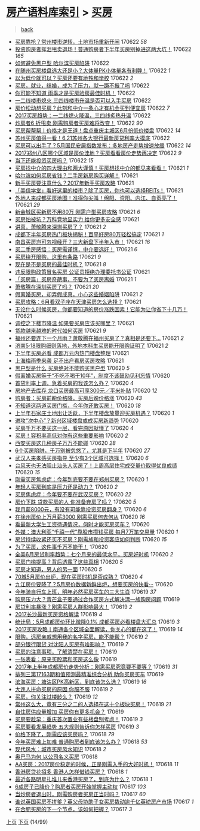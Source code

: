 [房产语料库索引](../../README.md)  > [买房](买房.md)
====
> [back](../README.md)

- [买房靠抢？常州楼市逆转，土地市场重新开闸](http://jkwz.applinzi.com/ittc/6981967739663942661.html#%E4%B9%B0%E6%88%BF%E9%9D%A0%E6%8A%A2%EF%BC%9F%E5%B8%B8%E5%B7%9E%E6%A5%BC%E5%B8%82%E9%80%86%E8%BD%AC%EF%BC%8C%E5%9C%9F%E5%9C%B0%E5%B8%82%E5%9C%BA%E9%87%8D%E6%96%B0%E5%BC%80%E9%97%B8) 170622 *58* 
- [投资购房者挥泪甩卖退场！普通购房者下半年买房别掉进这两大坑！](http://jkwz.applinzi.com/ittc/6981961933421806596.html#%E6%8A%95%E8%B5%84%E8%B4%AD%E6%88%BF%E8%80%85%E6%8C%A5%E6%B3%AA%E7%94%A9%E5%8D%96%E9%80%80%E5%9C%BA%EF%BC%81%E6%99%AE%E9%80%9A%E8%B4%AD%E6%88%BF%E8%80%85%E4%B8%8B%E5%8D%8A%E5%B9%B4%E4%B9%B0%E6%88%BF%E5%88%AB%E6%8E%89%E8%BF%9B%E8%BF%99%E4%B8%A4%E5%A4%A7%E5%9D%91%EF%BC%81) 170622 *165* 
- [如何避免黑户型 哈尔滨买房陷阱](http://jkwz.applinzi.com/ittc/6981961579028284421.html#%E5%A6%82%E4%BD%95%E9%81%BF%E5%85%8D%E9%BB%91%E6%88%B7%E5%9E%8B+%E5%93%88%E5%B0%94%E6%BB%A8%E4%B9%B0%E6%88%BF%E9%99%B7%E9%98%B1) 170622  
- [在随州买房楼盘选大还是小？大体量PK小体量各有利弊！](http://jkwz.applinzi.com/ittc/6981958056597259269.html#%E5%9C%A8%E9%9A%8F%E5%B7%9E%E4%B9%B0%E6%88%BF%E6%A5%BC%E7%9B%98%E9%80%89%E5%A4%A7%E8%BF%98%E6%98%AF%E5%B0%8F%EF%BC%9F%E5%A4%A7%E4%BD%93%E9%87%8FPK%E5%B0%8F%E4%BD%93%E9%87%8F%E5%90%84%E6%9C%89%E5%88%A9%E5%BC%8A%EF%BC%81) 170622 *1* 
- [以为低价就可以？买房还要有地铁和学校](http://jkwz.applinzi.com/ittc/6981954810289849348.html#%E4%BB%A5%E4%B8%BA%E4%BD%8E%E4%BB%B7%E5%B0%B1%E5%8F%AF%E4%BB%A5%EF%BC%9F%E4%B9%B0%E6%88%BF%E8%BF%98%E8%A6%81%E6%9C%89%E5%9C%B0%E9%93%81%E5%92%8C%E5%AD%A6%E6%A0%A1) 170622 *2* 
- [买房，就业，结婚，成为了压力，就一蹶不振了吗](http://jkwz.applinzi.com/ittc/6981954362975716357.html#%E4%B9%B0%E6%88%BF%EF%BC%8C%E5%B0%B1%E4%B8%9A%EF%BC%8C%E7%BB%93%E5%A9%9A%EF%BC%8C%E6%88%90%E4%B8%BA%E4%BA%86%E5%8E%8B%E5%8A%9B%EF%BC%8C%E5%B0%B1%E4%B8%80%E8%B9%B6%E4%B8%8D%E6%8C%AF%E4%BA%86%E5%90%97) 170622  
- [你可能不知道 雨季才是买房验房最佳时机！](http://jkwz.applinzi.com/ittc/6981954354419336196.html#%E4%BD%A0%E5%8F%AF%E8%83%BD%E4%B8%8D%E7%9F%A5%E9%81%93+%E9%9B%A8%E5%AD%A3%E6%89%8D%E6%98%AF%E4%B9%B0%E6%88%BF%E9%AA%8C%E6%88%BF%E6%9C%80%E4%BD%B3%E6%97%B6%E6%9C%BA%EF%BC%81) 170622  
- [一二线楼市熄火 三四线楼市升温是否可以入手买房](http://jkwz.applinzi.com/ittc/6981953324554126341.html#%E4%B8%80%E4%BA%8C%E7%BA%BF%E6%A5%BC%E5%B8%82%E7%86%84%E7%81%AB+%E4%B8%89%E5%9B%9B%E7%BA%BF%E6%A5%BC%E5%B8%82%E5%8D%87%E6%B8%A9%E6%98%AF%E5%90%A6%E5%8F%AF%E4%BB%A5%E5%85%A5%E6%89%8B%E4%B9%B0%E6%88%BF) 170622  
- [房价松动想买房？此刻和中介一条心才有机会买到便宜房](http://jkwz.applinzi.com/ittc/6981953667765634053.html#%E6%88%BF%E4%BB%B7%E6%9D%BE%E5%8A%A8%E6%83%B3%E4%B9%B0%E6%88%BF%EF%BC%9F%E6%AD%A4%E5%88%BB%E5%92%8C%E4%B8%AD%E4%BB%8B%E4%B8%80%E6%9D%A1%E5%BF%83%E6%89%8D%E6%9C%89%E6%9C%BA%E4%BC%9A%E4%B9%B0%E5%88%B0%E4%BE%BF%E5%AE%9C%E6%88%BF) 170622 *7* 
- [2017买房趋势：一二线熄火降温，三四线炙热升温](http://jkwz.applinzi.com/ittc/6981947801742083076.html#2017%E4%B9%B0%E6%88%BF%E8%B6%8B%E5%8A%BF%EF%BC%9A%E4%B8%80%E4%BA%8C%E7%BA%BF%E7%86%84%E7%81%AB%E9%99%8D%E6%B8%A9%EF%BC%8C%E4%B8%89%E5%9B%9B%E7%BA%BF%E7%82%99%E7%83%AD%E5%8D%87%E6%B8%A9) 170622  
- [炒房者6 折甩卖 刚需购房者买房难将改变！](http://jkwz.applinzi.com/ittc/6981951035252671493.html#%E7%82%92%E6%88%BF%E8%80%856+%E6%8A%98%E7%94%A9%E5%8D%96+%E5%88%9A%E9%9C%80%E8%B4%AD%E6%88%BF%E8%80%85%E4%B9%B0%E6%88%BF%E9%9A%BE%E5%B0%86%E6%94%B9%E5%8F%98%EF%BC%81) 170622 *90* 
- [买房帮帮帮丨价格才是王道！盘点重庆主城区6月份低价楼盘](http://jkwz.applinzi.com/ittc/6981938255632008196.html#%E4%B9%B0%E6%88%BF%E5%B8%AE%E5%B8%AE%E5%B8%AE%E4%B8%A8%E4%BB%B7%E6%A0%BC%E6%89%8D%E6%98%AF%E7%8E%8B%E9%81%93%EF%BC%81%E7%9B%98%E7%82%B9%E9%87%8D%E5%BA%86%E4%B8%BB%E5%9F%8E%E5%8C%BA6%E6%9C%88%E4%BB%BD%E4%BD%8E%E4%BB%B7%E6%A5%BC%E7%9B%98) 170622 *14* 
- [苏州买房值得一看！6.21苏州各大银行最新房贷利率大摸底](http://jkwz.applinzi.com/ittc/6981933629427958789.html#%E8%8B%8F%E5%B7%9E%E4%B9%B0%E6%88%BF%E5%80%BC%E5%BE%97%E4%B8%80%E7%9C%8B%EF%BC%816.21%E8%8B%8F%E5%B7%9E%E5%90%84%E5%A4%A7%E9%93%B6%E8%A1%8C%E6%9C%80%E6%96%B0%E6%88%BF%E8%B4%B7%E5%88%A9%E7%8E%87%E5%A4%A7%E6%91%B8%E5%BA%95) 170622  
- [买房可以出手了？5月国民安居指数发布：多地房产走势增速放缓](http://jkwz.applinzi.com/ittc/6981928844444304388.html#%E4%B9%B0%E6%88%BF%E5%8F%AF%E4%BB%A5%E5%87%BA%E6%89%8B%E4%BA%86%EF%BC%9F5%E6%9C%88%E5%9B%BD%E6%B0%91%E5%AE%89%E5%B1%85%E6%8C%87%E6%95%B0%E5%8F%91%E5%B8%83%EF%BC%9A%E5%A4%9A%E5%9C%B0%E6%88%BF%E4%BA%A7%E8%B5%B0%E5%8A%BF%E5%A2%9E%E9%80%9F%E6%94%BE%E7%BC%93) 170622 *14* 
- [2017郑州八区哪个区域是房价洼地？买房看看房价走势再决定](http://jkwz.applinzi.com/ittc/6981920665744458756.html#2017%E9%83%91%E5%B7%9E%E5%85%AB%E5%8C%BA%E5%93%AA%E4%B8%AA%E5%8C%BA%E5%9F%9F%E6%98%AF%E6%88%BF%E4%BB%B7%E6%B4%BC%E5%9C%B0%EF%BC%9F%E4%B9%B0%E6%88%BF%E7%9C%8B%E7%9C%8B%E6%88%BF%E4%BB%B7%E8%B5%B0%E5%8A%BF%E5%86%8D%E5%86%B3%E5%AE%9A) 170622 *9* 
- [当下还能投资买房吗？](http://jkwz.applinzi.com/ittc/6981587417638110212.html#%E5%BD%93%E4%B8%8B%E8%BF%98%E8%83%BD%E6%8A%95%E8%B5%84%E4%B9%B0%E6%88%BF%E5%90%97%EF%BC%9F) 170622 *15* 
- [买房找中介的四大理由和两大谨慎！买房想找中介的都见来看看！](http://jkwz.applinzi.com/ittc/6981755859607487493.html#%E4%B9%B0%E6%88%BF%E6%89%BE%E4%B8%AD%E4%BB%8B%E7%9A%84%E5%9B%9B%E5%A4%A7%E7%90%86%E7%94%B1%E5%92%8C%E4%B8%A4%E5%A4%A7%E8%B0%A8%E6%85%8E%EF%BC%81%E4%B9%B0%E6%88%BF%E6%83%B3%E6%89%BE%E4%B8%AD%E4%BB%8B%E7%9A%84%E9%83%BD%E8%A7%81%E6%9D%A5%E7%9C%8B%E7%9C%8B%EF%BC%81) 170621 *1* 
- [哈尔滨如何买房省钱？二手房新房购买详解！](http://jkwz.applinzi.com/ittc/6981689291364107269.html#%E5%93%88%E5%B0%94%E6%BB%A8%E5%A6%82%E4%BD%95%E4%B9%B0%E6%88%BF%E7%9C%81%E9%92%B1%EF%BC%9F%E4%BA%8C%E6%89%8B%E6%88%BF%E6%96%B0%E6%88%BF%E8%B4%AD%E4%B9%B0%E8%AF%A6%E8%A7%A3%EF%BC%81) 170621  
- [新手买房要注意什么？2017年新手买房攻略](http://jkwz.applinzi.com/ittc/6981674640228221957.html#%E6%96%B0%E6%89%8B%E4%B9%B0%E6%88%BF%E8%A6%81%E6%B3%A8%E6%84%8F%E4%BB%80%E4%B9%88%EF%BC%9F2017%E5%B9%B4%E6%96%B0%E6%89%8B%E4%B9%B0%E6%88%BF%E6%94%BB%E7%95%A5) 170621  
- [「美信学堂」看好这里的楼市？除了买房，你也可以选择REITs！](http://jkwz.applinzi.com/ittc/6981671745197966340.html#%E3%80%8C%E7%BE%8E%E4%BF%A1%E5%AD%A6%E5%A0%82%E3%80%8D%E7%9C%8B%E5%A5%BD%E8%BF%99%E9%87%8C%E7%9A%84%E6%A5%BC%E5%B8%82%EF%BC%9F%E9%99%A4%E4%BA%86%E4%B9%B0%E6%88%BF%EF%BC%8C%E4%BD%A0%E4%B9%9F%E5%8F%AF%E4%BB%A5%E9%80%89%E6%8B%A9REITs%EF%BC%81) 170621  
- [外地人来成都买房地图！准得你尖叫！绵阳、资阳、内江、自贡亮了！](http://jkwz.applinzi.com/ittc/6981666101468333061.html#%E5%A4%96%E5%9C%B0%E4%BA%BA%E6%9D%A5%E6%88%90%E9%83%BD%E4%B9%B0%E6%88%BF%E5%9C%B0%E5%9B%BE%EF%BC%81%E5%87%86%E5%BE%97%E4%BD%A0%E5%B0%96%E5%8F%AB%EF%BC%81%E7%BB%B5%E9%98%B3%E3%80%81%E8%B5%84%E9%98%B3%E3%80%81%E5%86%85%E6%B1%9F%E3%80%81%E8%87%AA%E8%B4%A1%E4%BA%AE%E4%BA%86%EF%BC%81) 170621 *29* 
- [新会城区买新房不用80万 刚需户型买房攻略](http://jkwz.applinzi.com/ittc/6981663940017652740.html#%E6%96%B0%E4%BC%9A%E5%9F%8E%E5%8C%BA%E4%B9%B0%E6%96%B0%E6%88%BF%E4%B8%8D%E7%94%A880%E4%B8%87+%E5%88%9A%E9%9C%80%E6%88%B7%E5%9E%8B%E4%B9%B0%E6%88%BF%E6%94%BB%E7%95%A5) 170621 *6* 
- [买房怕被坑？万科竞地显实力 给你更多安全感](http://jkwz.applinzi.com/ittc/6981659839166940164.html#%E4%B9%B0%E6%88%BF%E6%80%95%E8%A2%AB%E5%9D%91%EF%BC%9F%E4%B8%87%E7%A7%91%E7%AB%9E%E5%9C%B0%E6%98%BE%E5%AE%9E%E5%8A%9B+%E7%BB%99%E4%BD%A0%E6%9B%B4%E5%A4%9A%E5%AE%89%E5%85%A8%E6%84%9F) 170621  
- [讲真，萧敬腾来深圳买房了？](http://jkwz.applinzi.com/ittc/6981642868425753604.html#%E8%AE%B2%E7%9C%9F%EF%BC%8C%E8%90%A7%E6%95%AC%E8%85%BE%E6%9D%A5%E6%B7%B1%E5%9C%B3%E4%B9%B0%E6%88%BF%E4%BA%86%EF%BC%9F) 170621 *2* 
- [成都下半年买房热门板块揭秘！百平好房80万轻松搞定](http://jkwz.applinzi.com/ittc/6981641630334321669.html#%E6%88%90%E9%83%BD%E4%B8%8B%E5%8D%8A%E5%B9%B4%E4%B9%B0%E6%88%BF%E7%83%AD%E9%97%A8%E6%9D%BF%E5%9D%97%E6%8F%AD%E7%A7%98%EF%BC%81%E7%99%BE%E5%B9%B3%E5%A5%BD%E6%88%BF80%E4%B8%87%E8%BD%BB%E6%9D%BE%E6%90%9E%E5%AE%9A) 170621 *1* 
- [南昌买房岂可忽视经开？三大新盘下半年入市！](http://jkwz.applinzi.com/ittc/6981636584104264708.html#%E5%8D%97%E6%98%8C%E4%B9%B0%E6%88%BF%E5%B2%82%E5%8F%AF%E5%BF%BD%E8%A7%86%E7%BB%8F%E5%BC%80%EF%BC%9F%E4%B8%89%E5%A4%A7%E6%96%B0%E7%9B%98%E4%B8%8B%E5%8D%8A%E5%B9%B4%E5%85%A5%E5%B8%82%EF%BC%81) 170621 *16* 
- [买二手房感悟：买房需谨慎，中介要选好！](http://jkwz.applinzi.com/ittc/6981632419491742725.html#%E4%B9%B0%E4%BA%8C%E6%89%8B%E6%88%BF%E6%84%9F%E6%82%9F%EF%BC%9A%E4%B9%B0%E6%88%BF%E9%9C%80%E8%B0%A8%E6%85%8E%EF%BC%8C%E4%B8%AD%E4%BB%8B%E8%A6%81%E9%80%89%E5%A5%BD%EF%BC%81) 170621 *6* 
- [买房绕开限购，这里有条路](http://jkwz.applinzi.com/ittc/6981627915908154372.html#%E4%B9%B0%E6%88%BF%E7%BB%95%E5%BC%80%E9%99%90%E8%B4%AD%EF%BC%8C%E8%BF%99%E9%87%8C%E6%9C%89%E6%9D%A1%E8%B7%AF) 170621 *9* 
- [现在是不是买房的最佳时机？](http://jkwz.applinzi.com/ittc/6981626165989999621.html#%E7%8E%B0%E5%9C%A8%E6%98%AF%E4%B8%8D%E6%98%AF%E4%B9%B0%E6%88%BF%E7%9A%84%E6%9C%80%E4%BD%B3%E6%97%B6%E6%9C%BA%EF%BC%9F) 170621 *8* 
- [违反限购政策冒名买房 公证员拒绝办理委托书公证](http://jkwz.applinzi.com/ittc/6981616606382654468.html#%E8%BF%9D%E5%8F%8D%E9%99%90%E8%B4%AD%E6%94%BF%E7%AD%96%E5%86%92%E5%90%8D%E4%B9%B0%E6%88%BF+%E5%85%AC%E8%AF%81%E5%91%98%E6%8B%92%E7%BB%9D%E5%8A%9E%E7%90%86%E5%A7%94%E6%89%98%E4%B9%A6%E5%85%AC%E8%AF%81) 170621  
- [「买房篇」买房奇葩事，不要为了买房离婚](http://jkwz.applinzi.com/ittc/6981596632071013380.html#%E3%80%8C%E4%B9%B0%E6%88%BF%E7%AF%87%E3%80%8D%E4%B9%B0%E6%88%BF%E5%A5%87%E8%91%A9%E4%BA%8B%EF%BC%8C%E4%B8%8D%E8%A6%81%E4%B8%BA%E4%BA%86%E4%B9%B0%E6%88%BF%E7%A6%BB%E5%A9%9A) 170621 *1* 
- [萧敬腾在深圳买房了吗？](http://jkwz.applinzi.com/ittc/6981592649239626756.html#%E8%90%A7%E6%95%AC%E8%85%BE%E5%9C%A8%E6%B7%B1%E5%9C%B3%E4%B9%B0%E6%88%BF%E4%BA%86%E5%90%97%EF%BC%9F) 170621 *20* 
- [假离婚买房，却弄假成真，小心这些婚姻陷阱](http://jkwz.applinzi.com/ittc/6981576708992795652.html#%E5%81%87%E7%A6%BB%E5%A9%9A%E4%B9%B0%E6%88%BF%EF%BC%8C%E5%8D%B4%E5%BC%84%E5%81%87%E6%88%90%E7%9C%9F%EF%BC%8C%E5%B0%8F%E5%BF%83%E8%BF%99%E4%BA%9B%E5%A9%9A%E5%A7%BB%E9%99%B7%E9%98%B1) 170621 *2* 
- [买房攻略：6月看双子座在天津买房怎么选择？](http://jkwz.applinzi.com/ittc/6981574801490445317.html#%E4%B9%B0%E6%88%BF%E6%94%BB%E7%95%A5%EF%BC%9A6%E6%9C%88%E7%9C%8B%E5%8F%8C%E5%AD%90%E5%BA%A7%E5%9C%A8%E5%A4%A9%E6%B4%A5%E4%B9%B0%E6%88%BF%E6%80%8E%E4%B9%88%E9%80%89%E6%8B%A9%EF%BC%9F) 170621  
- [无论什么时候买房，你都要知道的房价涨跌因素！它能为让你省下十几万！](http://jkwz.applinzi.com/ittc/6980520648064369669.html#%E6%97%A0%E8%AE%BA%E4%BB%80%E4%B9%88%E6%97%B6%E5%80%99%E4%B9%B0%E6%88%BF%EF%BC%8C%E4%BD%A0%E9%83%BD%E8%A6%81%E7%9F%A5%E9%81%93%E7%9A%84%E6%88%BF%E4%BB%B7%E6%B6%A8%E8%B7%8C%E5%9B%A0%E7%B4%A0%EF%BC%81%E5%AE%83%E8%83%BD%E4%B8%BA%E8%AE%A9%E4%BD%A0%E7%9C%81%E4%B8%8B%E5%8D%81%E5%87%A0%E4%B8%87%EF%BC%81) 170621  
- [调控之下楼市降温 如果要买房应该买哪里？](http://jkwz.applinzi.com/ittc/6981558772181763077.html#%E8%B0%83%E6%8E%A7%E4%B9%8B%E4%B8%8B%E6%A5%BC%E5%B8%82%E9%99%8D%E6%B8%A9+%E5%A6%82%E6%9E%9C%E8%A6%81%E4%B9%B0%E6%88%BF%E5%BA%94%E8%AF%A5%E4%B9%B0%E5%93%AA%E9%87%8C%EF%BC%9F) 170621  
- [贷款越来越难的时代如何买房](http://jkwz.applinzi.com/ittc/6981555497189508101.html#%E8%B4%B7%E6%AC%BE%E8%B6%8A%E6%9D%A5%E8%B6%8A%E9%9A%BE%E7%9A%84%E6%97%B6%E4%BB%A3%E5%A6%82%E4%BD%95%E4%B9%B0%E6%88%BF) 170621 *9* 
- [福州还要连下一个月雨？萧敬腾在福州买房了？真相是还要下...](http://jkwz.applinzi.com/ittc/6981555483918730244.html#%E7%A6%8F%E5%B7%9E%E8%BF%98%E8%A6%81%E8%BF%9E%E4%B8%8B%E4%B8%80%E4%B8%AA%E6%9C%88%E9%9B%A8%EF%BC%9F%E8%90%A7%E6%95%AC%E8%85%BE%E5%9C%A8%E7%A6%8F%E5%B7%9E%E4%B9%B0%E6%88%BF%E4%BA%86%EF%BC%9F%E7%9C%9F%E7%9B%B8%E6%98%AF%E8%BF%98%E8%A6%81%E4%B8%8B...) 170621 *2* 
- [济南5·18限购细则落地，外地本科生买房能开限购证明了](http://jkwz.applinzi.com/ittc/6981549241544492037.html#%E6%B5%8E%E5%8D%975%C2%B718%E9%99%90%E8%B4%AD%E7%BB%86%E5%88%99%E8%90%BD%E5%9C%B0%EF%BC%8C%E5%A4%96%E5%9C%B0%E6%9C%AC%E7%A7%91%E7%94%9F%E4%B9%B0%E6%88%BF%E8%83%BD%E5%BC%80%E9%99%90%E8%B4%AD%E8%AF%81%E6%98%8E%E4%BA%86) 170621 *2* 
- [下半年买房必看 成都万元内热门楼盘整理](http://jkwz.applinzi.com/ittc/6981541579914216452.html#%E4%B8%8B%E5%8D%8A%E5%B9%B4%E4%B9%B0%E6%88%BF%E5%BF%85%E7%9C%8B+%E6%88%90%E9%83%BD%E4%B8%87%E5%85%83%E5%86%85%E7%83%AD%E9%97%A8%E6%A5%BC%E7%9B%98%E6%95%B4%E7%90%86) 170621  
- [上海梅雨季来袭 足不出户看房买房攻略](http://jkwz.applinzi.com/ittc/6981410309221647365.html#%E4%B8%8A%E6%B5%B7%E6%A2%85%E9%9B%A8%E5%AD%A3%E6%9D%A5%E8%A2%AD+%E8%B6%B3%E4%B8%8D%E5%87%BA%E6%88%B7%E7%9C%8B%E6%88%BF%E4%B9%B0%E6%88%BF%E6%94%BB%E7%95%A5) 170621  
- [黑户型是什么 买房绝对不能购买黑户型](http://jkwz.applinzi.com/ittc/6981326901632041989.html#%E9%BB%91%E6%88%B7%E5%9E%8B%E6%98%AF%E4%BB%80%E4%B9%88+%E4%B9%B0%E6%88%BF%E7%BB%9D%E5%AF%B9%E4%B8%8D%E8%83%BD%E8%B4%AD%E4%B9%B0%E9%BB%91%E6%88%B7%E5%9E%8B) 170620 *5* 
- [假离婚买房等于“不吃不喝干10年”，制度不该鼓励见利忘情](http://jkwz.applinzi.com/ittc/6981321989502272517.html#%E5%81%87%E7%A6%BB%E5%A9%9A%E4%B9%B0%E6%88%BF%E7%AD%89%E4%BA%8E%E2%80%9C%E4%B8%8D%E5%90%83%E4%B8%8D%E5%96%9D%E5%B9%B210%E5%B9%B4%E2%80%9D%EF%BC%8C%E5%88%B6%E5%BA%A6%E4%B8%8D%E8%AF%A5%E9%BC%93%E5%8A%B1%E8%A7%81%E5%88%A9%E5%BF%98%E6%83%85) 170620  
- [首贷利率上调，急着买房的我该怎么办？](http://jkwz.applinzi.com/ittc/6981321232812082181.html#%E9%A6%96%E8%B4%B7%E5%88%A9%E7%8E%87%E4%B8%8A%E8%B0%83%EF%BC%8C%E6%80%A5%E7%9D%80%E4%B9%B0%E6%88%BF%E7%9A%84%E6%88%91%E8%AF%A5%E6%80%8E%E4%B9%88%E5%8A%9E%EF%BC%9F) 170620 *4* 
- [房地产去库存 龙口买房最高可享300元／平米补贴](http://jkwz.applinzi.com/ittc/6981314568386003972.html#%E6%88%BF%E5%9C%B0%E4%BA%A7%E5%8E%BB%E5%BA%93%E5%AD%98+%E9%BE%99%E5%8F%A3%E4%B9%B0%E6%88%BF%E6%9C%80%E9%AB%98%E5%8F%AF%E4%BA%AB300%E5%85%83%EF%BC%8F%E5%B9%B3%E7%B1%B3%E8%A1%A5%E8%B4%B4) 170620 *12* 
- [购房者：买房前盼价格降，买房后盼价格涨](http://jkwz.applinzi.com/ittc/6981217500120220677.html#%E8%B4%AD%E6%88%BF%E8%80%85%EF%BC%9A%E4%B9%B0%E6%88%BF%E5%89%8D%E7%9B%BC%E4%BB%B7%E6%A0%BC%E9%99%8D%EF%BC%8C%E4%B9%B0%E6%88%BF%E5%90%8E%E7%9B%BC%E4%BB%B7%E6%A0%BC%E6%B6%A8) 170620 *43* 
- [不知道这两道买房门槛，今年你还敢买房！](http://jkwz.applinzi.com/ittc/6981304698907657220.html#%E4%B8%8D%E7%9F%A5%E9%81%93%E8%BF%99%E4%B8%A4%E9%81%93%E4%B9%B0%E6%88%BF%E9%97%A8%E6%A7%9B%EF%BC%8C%E4%BB%8A%E5%B9%B4%E4%BD%A0%E8%BF%98%E6%95%A2%E4%B9%B0%E6%88%BF%EF%BC%81) 170620 *18* 
- [上半年石家庄土地出让活跃，下半年楼盘放量迎买房机遇？](http://jkwz.applinzi.com/ittc/6981300683331339269.html#%E4%B8%8A%E5%8D%8A%E5%B9%B4%E7%9F%B3%E5%AE%B6%E5%BA%84%E5%9C%9F%E5%9C%B0%E5%87%BA%E8%AE%A9%E6%B4%BB%E8%B7%83%EF%BC%8C%E4%B8%8B%E5%8D%8A%E5%B9%B4%E6%A5%BC%E7%9B%98%E6%94%BE%E9%87%8F%E8%BF%8E%E4%B9%B0%E6%88%BF%E6%9C%BA%E9%81%87%EF%BC%9F) 170620 *1* 
- [进攻“次中心”？新兴区域楼盘或成买房新趋势](http://jkwz.applinzi.com/ittc/6981295621364253701.html#%E8%BF%9B%E6%94%BB%E2%80%9C%E6%AC%A1%E4%B8%AD%E5%BF%83%E2%80%9D%EF%BC%9F%E6%96%B0%E5%85%B4%E5%8C%BA%E5%9F%9F%E6%A5%BC%E7%9B%98%E6%88%96%E6%88%90%E4%B9%B0%E6%88%BF%E6%96%B0%E8%B6%8B%E5%8A%BF) 170620  
- [买房千万不要买这一层，看完原因就懂了](http://jkwz.applinzi.com/ittc/6981291214790722565.html#%E4%B9%B0%E6%88%BF%E5%8D%83%E4%B8%87%E4%B8%8D%E8%A6%81%E4%B9%B0%E8%BF%99%E4%B8%80%E5%B1%82%EF%BC%8C%E7%9C%8B%E5%AE%8C%E5%8E%9F%E5%9B%A0%E5%B0%B1%E6%87%82%E4%BA%86) 170620 *4* 
- [买房！容积率高低对你有这些重要影响](http://jkwz.applinzi.com/ittc/6981289241626543109.html#%E4%B9%B0%E6%88%BF%EF%BC%81%E5%AE%B9%E7%A7%AF%E7%8E%87%E9%AB%98%E4%BD%8E%E5%AF%B9%E4%BD%A0%E6%9C%89%E8%BF%99%E4%BA%9B%E9%87%8D%E8%A6%81%E5%BD%B1%E5%93%8D) 170620 *2* 
- [西安买房这几种房子万万不能碰](http://jkwz.applinzi.com/ittc/6981289025594721285.html#%E8%A5%BF%E5%AE%89%E4%B9%B0%E6%88%BF%E8%BF%99%E5%87%A0%E7%A7%8D%E6%88%BF%E5%AD%90%E4%B8%87%E4%B8%87%E4%B8%8D%E8%83%BD%E7%A2%B0) 170620 *28* 
- [6个买房陷阱，千万别被忽悠了，尤其是下半年](http://jkwz.applinzi.com/ittc/6981277749988557828.html#6%E4%B8%AA%E4%B9%B0%E6%88%BF%E9%99%B7%E9%98%B1%EF%BC%8C%E5%8D%83%E4%B8%87%E5%88%AB%E8%A2%AB%E5%BF%BD%E6%82%A0%E4%BA%86%EF%BC%8C%E5%B0%A4%E5%85%B6%E6%98%AF%E4%B8%8B%E5%8D%8A%E5%B9%B4) 170620 *27* 
- [武汉人来孝感买房指导 至少有3个区域可选择！](http://jkwz.applinzi.com/ittc/6981274579832931332.html#%E6%AD%A6%E6%B1%89%E4%BA%BA%E6%9D%A5%E5%AD%9D%E6%84%9F%E4%B9%B0%E6%88%BF%E6%8C%87%E5%AF%BC+%E8%87%B3%E5%B0%91%E6%9C%893%E4%B8%AA%E5%8C%BA%E5%9F%9F%E5%8F%AF%E9%80%89%E6%8B%A9%EF%BC%81) 170620 *6* 
- [台风天也无法阻止汕头人买房了！上周高层住宅成交量价取得优良成绩](http://jkwz.applinzi.com/ittc/6981273638526256132.html#%E5%8F%B0%E9%A3%8E%E5%A4%A9%E4%B9%9F%E6%97%A0%E6%B3%95%E9%98%BB%E6%AD%A2%E6%B1%95%E5%A4%B4%E4%BA%BA%E4%B9%B0%E6%88%BF%E4%BA%86%EF%BC%81%E4%B8%8A%E5%91%A8%E9%AB%98%E5%B1%82%E4%BD%8F%E5%AE%85%E6%88%90%E4%BA%A4%E9%87%8F%E4%BB%B7%E5%8F%96%E5%BE%97%E4%BC%98%E8%89%AF%E6%88%90%E7%BB%A9) 170620 *15* 
- [刚需买房焦虑症：今年到底要不要在郑州买房？](http://jkwz.applinzi.com/ittc/6981268213944812549.html#%E5%88%9A%E9%9C%80%E4%B9%B0%E6%88%BF%E7%84%A6%E8%99%91%E7%97%87%EF%BC%9A%E4%BB%8A%E5%B9%B4%E5%88%B0%E5%BA%95%E8%A6%81%E4%B8%8D%E8%A6%81%E5%9C%A8%E9%83%91%E5%B7%9E%E4%B9%B0%E6%88%BF%EF%BC%9F) 170620 *1* 
- [年轻人买房到底是压力还是动力？](http://jkwz.applinzi.com/ittc/6980988433391420420.html#%E5%B9%B4%E8%BD%BB%E4%BA%BA%E4%B9%B0%E6%88%BF%E5%88%B0%E5%BA%95%E6%98%AF%E5%8E%8B%E5%8A%9B%E8%BF%98%E6%98%AF%E5%8A%A8%E5%8A%9B%EF%BC%9F) 170620 *2* 
- [买房焦虑症：今年要不要在武汉买房？](http://jkwz.applinzi.com/ittc/6981227579817067524.html#%E4%B9%B0%E6%88%BF%E7%84%A6%E8%99%91%E7%97%87%EF%BC%9A%E4%BB%8A%E5%B9%B4%E8%A6%81%E4%B8%8D%E8%A6%81%E5%9C%A8%E6%AD%A6%E6%B1%89%E4%B9%B0%E6%88%BF%EF%BC%9F) 170620 *22* 
- [房价下跌 贷款买房的人 你准备弃房了吗？](http://jkwz.applinzi.com/ittc/6981217850042614788.html#%E6%88%BF%E4%BB%B7%E4%B8%8B%E8%B7%8C+%E8%B4%B7%E6%AC%BE%E4%B9%B0%E6%88%BF%E7%9A%84%E4%BA%BA+%E4%BD%A0%E5%87%86%E5%A4%87%E5%BC%83%E6%88%BF%E4%BA%86%E5%90%97%EF%BC%9F) 170620 *5* 
- [我月薪8000元，有没有可能靠投资买房翻身？](http://jkwz.applinzi.com/ittc/6981215337197339652.html#%E6%88%91%E6%9C%88%E8%96%AA8000%E5%85%83%EF%BC%8C%E6%9C%89%E6%B2%A1%E6%9C%89%E5%8F%AF%E8%83%BD%E9%9D%A0%E6%8A%95%E8%B5%84%E4%B9%B0%E6%88%BF%E7%BF%BB%E8%BA%AB%EF%BC%9F) 170620 *6* 
- [在徐州房价上万月薪3000 刚需买房何去何从](http://jkwz.applinzi.com/ittc/6981212073110275077.html#%E5%9C%A8%E5%BE%90%E5%B7%9E%E6%88%BF%E4%BB%B7%E4%B8%8A%E4%B8%87%E6%9C%88%E8%96%AA3000+%E5%88%9A%E9%9C%80%E4%B9%B0%E6%88%BF%E4%BD%95%E5%8E%BB%E4%BD%95%E4%BB%8E) 170620 *16* 
- [看最新大学生工资待遇情况，何时才能买房买车？](http://jkwz.applinzi.com/ittc/6981204845208798213.html#%E7%9C%8B%E6%9C%80%E6%96%B0%E5%A4%A7%E5%AD%A6%E7%94%9F%E5%B7%A5%E8%B5%84%E5%BE%85%E9%81%87%E6%83%85%E5%86%B5%EF%BC%8C%E4%BD%95%E6%97%B6%E6%89%8D%E8%83%BD%E4%B9%B0%E6%88%BF%E4%B9%B0%E8%BD%A6%EF%BC%9F) 170620  
- [外媒：澳大利亚“千禧一代”靠股市攒钱买房 每月7万笔交易量](http://jkwz.applinzi.com/ittc/6981199995385414661.html#%E5%A4%96%E5%AA%92%EF%BC%9A%E6%BE%B3%E5%A4%A7%E5%88%A9%E4%BA%9A%E2%80%9C%E5%8D%83%E7%A6%A7%E4%B8%80%E4%BB%A3%E2%80%9D%E9%9D%A0%E8%82%A1%E5%B8%82%E6%94%92%E9%92%B1%E4%B9%B0%E6%88%BF+%E6%AF%8F%E6%9C%887%E4%B8%87%E7%AC%94%E4%BA%A4%E6%98%93%E9%87%8F) 170620 *1* 
- [房贷持续收紧还买不买房？刚需族和投资客应如何判断](http://jkwz.applinzi.com/ittc/6981197781799535621.html#%E6%88%BF%E8%B4%B7%E6%8C%81%E7%BB%AD%E6%94%B6%E7%B4%A7%E8%BF%98%E4%B9%B0%E4%B8%8D%E4%B9%B0%E6%88%BF%EF%BC%9F%E5%88%9A%E9%9C%80%E6%97%8F%E5%92%8C%E6%8A%95%E8%B5%84%E5%AE%A2%E5%BA%94%E5%A6%82%E4%BD%95%E5%88%A4%E6%96%AD) 170620 *15* 
- [为了买房，这件事千万不能干！](http://jkwz.applinzi.com/ittc/6981192935994295300.html#%E4%B8%BA%E4%BA%86%E4%B9%B0%E6%88%BF%EF%BC%8C%E8%BF%99%E4%BB%B6%E4%BA%8B%E5%8D%83%E4%B8%87%E4%B8%8D%E8%83%BD%E5%B9%B2%EF%BC%81) 170620  
- [全美6月房贷利率趋势：七个月来的最低水平，买房好时机](http://jkwz.applinzi.com/ittc/6981189965865026565.html#%E5%85%A8%E7%BE%8E6%E6%9C%88%E6%88%BF%E8%B4%B7%E5%88%A9%E7%8E%87%E8%B6%8B%E5%8A%BF%EF%BC%9A%E4%B8%83%E4%B8%AA%E6%9C%88%E6%9D%A5%E7%9A%84%E6%9C%80%E4%BD%8E%E6%B0%B4%E5%B9%B3%EF%BC%8C%E4%B9%B0%E6%88%BF%E5%A5%BD%E6%97%B6%E6%9C%BA) 170620 *2* 
- [买房门槛提高？背后透露了这些真相](http://jkwz.applinzi.com/ittc/6981177311658247173.html#%E4%B9%B0%E6%88%BF%E9%97%A8%E6%A7%9B%E6%8F%90%E9%AB%98%EF%BC%9F%E8%83%8C%E5%90%8E%E9%80%8F%E9%9C%B2%E4%BA%86%E8%BF%99%E4%BA%9B%E7%9C%9F%E7%9B%B8) 170620 *5* 
- [买房才知道，男人的另一面](http://jkwz.applinzi.com/ittc/6981167489802044420.html#%E4%B9%B0%E6%88%BF%E6%89%8D%E7%9F%A5%E9%81%93%EF%BC%8C%E7%94%B7%E4%BA%BA%E7%9A%84%E5%8F%A6%E4%B8%80%E9%9D%A2) 170620 *5* 
- [70城5月房价出炉，现在买房时机是否成熟？](http://jkwz.applinzi.com/ittc/6981117453458211844.html#70%E5%9F%8E5%E6%9C%88%E6%88%BF%E4%BB%B7%E5%87%BA%E7%82%89%EF%BC%8C%E7%8E%B0%E5%9C%A8%E4%B9%B0%E6%88%BF%E6%97%B6%E6%9C%BA%E6%98%AF%E5%90%A6%E6%88%90%E7%86%9F%EF%BC%9F) 170620 *4* 
- [九江房价要降了？5月房价数据新鲜出炉，想要买房的快看···](http://jkwz.applinzi.com/ittc/6981063328917881860.html#%E4%B9%9D%E6%B1%9F%E6%88%BF%E4%BB%B7%E8%A6%81%E9%99%8D%E4%BA%86%EF%BC%9F5%E6%9C%88%E6%88%BF%E4%BB%B7%E6%95%B0%E6%8D%AE%E6%96%B0%E9%B2%9C%E5%87%BA%E7%82%89%EF%BC%8C%E6%83%B3%E8%A6%81%E4%B9%B0%E6%88%BF%E7%9A%84%E5%BF%AB%E7%9C%8B%C2%B7%C2%B7%C2%B7) 170620  
- [今年骑自行车上班，明年必然买房买车的三大生肖](http://jkwz.applinzi.com/ittc/6980824341435384837.html#%E4%BB%8A%E5%B9%B4%E9%AA%91%E8%87%AA%E8%A1%8C%E8%BD%A6%E4%B8%8A%E7%8F%AD%EF%BC%8C%E6%98%8E%E5%B9%B4%E5%BF%85%E7%84%B6%E4%B9%B0%E6%88%BF%E4%B9%B0%E8%BD%A6%E7%9A%84%E4%B8%89%E5%A4%A7%E7%94%9F%E8%82%96) 170619 *37* 
- [购房压力大？青芒盒子要通过合作买房方式解决漂一族购房问题](http://jkwz.applinzi.com/ittc/6980945531659371524.html#%E8%B4%AD%E6%88%BF%E5%8E%8B%E5%8A%9B%E5%A4%A7%EF%BC%9F%E9%9D%92%E8%8A%92%E7%9B%92%E5%AD%90%E8%A6%81%E9%80%9A%E8%BF%87%E5%90%88%E4%BD%9C%E4%B9%B0%E6%88%BF%E6%96%B9%E5%BC%8F%E8%A7%A3%E5%86%B3%E6%BC%82%E4%B8%80%E6%97%8F%E8%B4%AD%E6%88%BF%E9%97%AE%E9%A2%98) 170619  
- [房贷利率暴涨？刚需买房人群影响最大！](http://jkwz.applinzi.com/ittc/6980943454417716229.html#%E6%88%BF%E8%B4%B7%E5%88%A9%E7%8E%87%E6%9A%B4%E6%B6%A8%EF%BC%9F%E5%88%9A%E9%9C%80%E4%B9%B0%E6%88%BF%E4%BA%BA%E7%BE%A4%E5%BD%B1%E5%93%8D%E6%9C%80%E5%A4%A7%EF%BC%81) 170619 *2* 
- [2017长沙最新买房资格解读](http://jkwz.applinzi.com/ittc/6980924757829485572.html#2017%E9%95%BF%E6%B2%99%E6%9C%80%E6%96%B0%E4%B9%B0%E6%88%BF%E8%B5%84%E6%A0%BC%E8%A7%A3%E8%AF%BB) 170619 *4* 
- [统计局：5月成都房价环比微降0.1% 成都买房必看楼盘大汇总](http://jkwz.applinzi.com/ittc/6980917909944534020.html#%E7%BB%9F%E8%AE%A1%E5%B1%80%EF%BC%9A5%E6%9C%88%E6%88%90%E9%83%BD%E6%88%BF%E4%BB%B7%E7%8E%AF%E6%AF%94%E5%BE%AE%E9%99%8D0.1%25+%E6%88%90%E9%83%BD%E4%B9%B0%E6%88%BF%E5%BF%85%E7%9C%8B%E6%A5%BC%E7%9B%98%E5%A4%A7%E6%B1%87%E6%80%BB) 170619 *3* 
- [2017买房攻略丨南通各个区域全面解读，你关心的都在这了！](http://jkwz.applinzi.com/ittc/6980910846703043588.html#2017%E4%B9%B0%E6%88%BF%E6%94%BB%E7%95%A5%E4%B8%A8%E5%8D%97%E9%80%9A%E5%90%84%E4%B8%AA%E5%8C%BA%E5%9F%9F%E5%85%A8%E9%9D%A2%E8%A7%A3%E8%AF%BB%EF%BC%8C%E4%BD%A0%E5%85%B3%E5%BF%83%E7%9A%84%E9%83%BD%E5%9C%A8%E8%BF%99%E4%BA%86%EF%BC%81) 170619 *14* 
- [限购，远房亲戚想用我的名字买房，能不能帮？](http://jkwz.applinzi.com/ittc/6980912630548923396.html#%E9%99%90%E8%B4%AD%EF%BC%8C%E8%BF%9C%E6%88%BF%E4%BA%B2%E6%88%9A%E6%83%B3%E7%94%A8%E6%88%91%E7%9A%84%E5%90%8D%E5%AD%97%E4%B9%B0%E6%88%BF%EF%BC%8C%E8%83%BD%E4%B8%8D%E8%83%BD%E5%B8%AE%EF%BC%9F) 170619 *2* 
- [部分银行限贷 对沈阳人买房有啥影响？](http://jkwz.applinzi.com/ittc/6980876953694241796.html#%E9%83%A8%E5%88%86%E9%93%B6%E8%A1%8C%E9%99%90%E8%B4%B7+%E5%AF%B9%E6%B2%88%E9%98%B3%E4%BA%BA%E4%B9%B0%E6%88%BF%E6%9C%89%E5%95%A5%E5%BD%B1%E5%93%8D%EF%BC%9F) 170619 *7* 
- [买房的注意事项，了解清楚在买房！](http://jkwz.applinzi.com/ittc/6980863785542616068.html#%E4%B9%B0%E6%88%BF%E7%9A%84%E6%B3%A8%E6%84%8F%E4%BA%8B%E9%A1%B9%EF%BC%8C%E4%BA%86%E8%A7%A3%E6%B8%85%E6%A5%9A%E5%9C%A8%E4%B9%B0%E6%88%BF%EF%BC%81) 170619  
- [一张表看：原来买股票和买房这么像](http://jkwz.applinzi.com/ittc/6980848540166128645.html#%E4%B8%80%E5%BC%A0%E8%A1%A8%E7%9C%8B%EF%BC%9A%E5%8E%9F%E6%9D%A5%E4%B9%B0%E8%82%A1%E7%A5%A8%E5%92%8C%E4%B9%B0%E6%88%BF%E8%BF%99%E4%B9%88%E5%83%8F) 170619  
- [2017年上半年成都房价走势分析：刚需买房究竟要不要等？](http://jkwz.applinzi.com/ittc/6980824142004618244.html#2017%E5%B9%B4%E4%B8%8A%E5%8D%8A%E5%B9%B4%E6%88%90%E9%83%BD%E6%88%BF%E4%BB%B7%E8%B5%B0%E5%8A%BF%E5%88%86%E6%9E%90%EF%BC%9A%E5%88%9A%E9%9C%80%E4%B9%B0%E6%88%BF%E7%A9%B6%E7%AB%9F%E8%A6%81%E4%B8%8D%E8%A6%81%E7%AD%89%EF%BC%9F) 170619 *31* 
- [排列三第17163期和值预测最精准综合分析 助你买房买车](http://jkwz.applinzi.com/ittc/6980826170684605444.html#%E6%8E%92%E5%88%97%E4%B8%89%E7%AC%AC17163%E6%9C%9F%E5%92%8C%E5%80%BC%E9%A2%84%E6%B5%8B%E6%9C%80%E7%B2%BE%E5%87%86%E7%BB%BC%E5%90%88%E5%88%86%E6%9E%90+%E5%8A%A9%E4%BD%A0%E4%B9%B0%E6%88%BF%E4%B9%B0%E8%BD%A6) 170619  
- [滨海买房：塘沽区PK高新区，到底该怎么选？](http://jkwz.applinzi.com/ittc/6980813863078331396.html#%E6%BB%A8%E6%B5%B7%E4%B9%B0%E6%88%BF%EF%BC%9A%E5%A1%98%E6%B2%BD%E5%8C%BAPK%E9%AB%98%E6%96%B0%E5%8C%BA%EF%BC%8C%E5%88%B0%E5%BA%95%E8%AF%A5%E6%80%8E%E4%B9%88%E9%80%89%EF%BC%9F) 170619 *16* 
- [大连人拼命买房的原因 你服不服](http://jkwz.applinzi.com/ittc/6980813644919997444.html#%E5%A4%A7%E8%BF%9E%E4%BA%BA%E6%8B%BC%E5%91%BD%E4%B9%B0%E6%88%BF%E7%9A%84%E5%8E%9F%E5%9B%A0+%E4%BD%A0%E6%9C%8D%E4%B8%8D%E6%9C%8D) 170619 *2* 
- [买房，你关注过楼龄么？](http://jkwz.applinzi.com/ittc/6979431061158102021.html#%E4%B9%B0%E6%88%BF%EF%BC%8C%E4%BD%A0%E5%85%B3%E6%B3%A8%E8%BF%87%E6%A5%BC%E9%BE%84%E4%B9%88%EF%BC%9F) 170619 *12* 
- [常州这么大，竟有三分之二的人选择在这十个板块买房！](http://jkwz.applinzi.com/ittc/6980805898694820869.html#%E5%B8%B8%E5%B7%9E%E8%BF%99%E4%B9%88%E5%A4%A7%EF%BC%8C%E7%AB%9F%E6%9C%89%E4%B8%89%E5%88%86%E4%B9%8B%E4%BA%8C%E7%9A%84%E4%BA%BA%E9%80%89%E6%8B%A9%E5%9C%A8%E8%BF%99%E5%8D%81%E4%B8%AA%E6%9D%BF%E5%9D%97%E4%B9%B0%E6%88%BF%EF%BC%81) 170619 *21* 
- [自住房供应量增加 买房你有更多机会？](http://jkwz.applinzi.com/ittc/6980768680332755973.html#%E8%87%AA%E4%BD%8F%E6%88%BF%E4%BE%9B%E5%BA%94%E9%87%8F%E5%A2%9E%E5%8A%A0+%E4%B9%B0%E6%88%BF%E4%BD%A0%E6%9C%89%E6%9B%B4%E5%A4%9A%E6%9C%BA%E4%BC%9A%EF%BC%9F) 170619  
- [买房要趁早：重庆首次置业有些楼盘别考虑！](http://jkwz.applinzi.com/ittc/6980678895316501509.html#%E4%B9%B0%E6%88%BF%E8%A6%81%E8%B6%81%E6%97%A9%EF%BC%9A%E9%87%8D%E5%BA%86%E9%A6%96%E6%AC%A1%E7%BD%AE%E4%B8%9A%E6%9C%89%E4%BA%9B%E6%A5%BC%E7%9B%98%E5%88%AB%E8%80%83%E8%99%91%EF%BC%81) 170619 *3* 
- [买房要看发展趋势 五大规则告诉你怎样买房](http://jkwz.applinzi.com/ittc/6980670499804677125.html#%E4%B9%B0%E6%88%BF%E8%A6%81%E7%9C%8B%E5%8F%91%E5%B1%95%E8%B6%8B%E5%8A%BF+%E4%BA%94%E5%A4%A7%E8%A7%84%E5%88%99%E5%91%8A%E8%AF%89%E4%BD%A0%E6%80%8E%E6%A0%B7%E4%B9%B0%E6%88%BF) 170619 *3* 
- [价格下降了，刚需应该买房吗？](http://jkwz.applinzi.com/ittc/6980657417996993540.html#%E4%BB%B7%E6%A0%BC%E4%B8%8B%E9%99%8D%E4%BA%86%EF%BC%8C%E5%88%9A%E9%9C%80%E5%BA%94%E8%AF%A5%E4%B9%B0%E6%88%BF%E5%90%97%EF%BC%9F) 170618 *79* 
- [今年买房难上加难 普通购房者到底该怎么办？](http://jkwz.applinzi.com/ittc/6980619655533036548.html#%E4%BB%8A%E5%B9%B4%E4%B9%B0%E6%88%BF%E9%9A%BE%E4%B8%8A%E5%8A%A0%E9%9A%BE+%E6%99%AE%E9%80%9A%E8%B4%AD%E6%88%BF%E8%80%85%E5%88%B0%E5%BA%95%E8%AF%A5%E6%80%8E%E4%B9%88%E5%8A%9E%EF%BC%9F) 170618 *53* 
- [现代风水：城市买房风水知识](http://jkwz.applinzi.com/ittc/6980603507873678341.html#%E7%8E%B0%E4%BB%A3%E9%A3%8E%E6%B0%B4%EF%BC%9A%E5%9F%8E%E5%B8%82%E4%B9%B0%E6%88%BF%E9%A3%8E%E6%B0%B4%E7%9F%A5%E8%AF%86) 170618 *2* 
- [奥巴马为何 以公司名义买房](http://jkwz.applinzi.com/ittc/6980505433805423620.html#%E5%A5%A5%E5%B7%B4%E9%A9%AC%E4%B8%BA%E4%BD%95+%E4%BB%A5%E5%85%AC%E5%8F%B8%E5%90%8D%E4%B9%89%E4%B9%B0%E6%88%BF) 170618  
- [AA买房：2017房价稳定的时候，正是刚需入手的大好时机！](http://jkwz.applinzi.com/ittc/6980484674227799045.html#AA%E4%B9%B0%E6%88%BF%EF%BC%9A2017%E6%88%BF%E4%BB%B7%E7%A8%B3%E5%AE%9A%E7%9A%84%E6%97%B6%E5%80%99%EF%BC%8C%E6%AD%A3%E6%98%AF%E5%88%9A%E9%9C%80%E5%85%A5%E6%89%8B%E7%9A%84%E5%A4%A7%E5%A5%BD%E6%97%B6%E6%9C%BA%EF%BC%81) 170618 *11* 
- [香港房贷花招多 香港人怎样借钱买房？](http://jkwz.applinzi.com/ittc/6980467045731664901.html#%E9%A6%99%E6%B8%AF%E6%88%BF%E8%B4%B7%E8%8A%B1%E6%8B%9B%E5%A4%9A+%E9%A6%99%E6%B8%AF%E4%BA%BA%E6%80%8E%E6%A0%B7%E5%80%9F%E9%92%B1%E4%B9%B0%E6%88%BF%EF%BC%9F) 170618 *1* 
- [最近各路明星扎堆儿来香港买房了，到底为什么？](http://jkwz.applinzi.com/ittc/6979371177041462277.html#%E6%9C%80%E8%BF%91%E5%90%84%E8%B7%AF%E6%98%8E%E6%98%9F%E6%89%8E%E5%A0%86%E5%84%BF%E6%9D%A5%E9%A6%99%E6%B8%AF%E4%B9%B0%E6%88%BF%E4%BA%86%EF%BC%8C%E5%88%B0%E5%BA%95%E4%B8%BA%E4%BB%80%E4%B9%88%EF%BC%9F) 170618 *1* 
- [6成房子已降价？购房者买房开始掌握主动权](http://jkwz.applinzi.com/ittc/6980182920328119301.html#6%E6%88%90%E6%88%BF%E5%AD%90%E5%B7%B2%E9%99%8D%E4%BB%B7%EF%BC%9F%E8%B4%AD%E6%88%BF%E8%80%85%E4%B9%B0%E6%88%BF%E5%BC%80%E5%A7%8B%E6%8E%8C%E6%8F%A1%E4%B8%BB%E5%8A%A8%E6%9D%83) 170617 *103* 
- [当炒房者退出时，刚需购房者买房正当时吗？](http://jkwz.applinzi.com/ittc/6980182919669613572.html#%E5%BD%93%E7%82%92%E6%88%BF%E8%80%85%E9%80%80%E5%87%BA%E6%97%B6%EF%BC%8C%E5%88%9A%E9%9C%80%E8%B4%AD%E6%88%BF%E8%80%85%E4%B9%B0%E6%88%BF%E6%AD%A3%E5%BD%93%E6%97%B6%E5%90%97%EF%BC%9F) 170617 *60* 
- [谁说英国买房不拼爹？英父母协助子女买房撬动逾千亿英镑房产市场](http://jkwz.applinzi.com/ittc/6980098060934710277.html#%E8%B0%81%E8%AF%B4%E8%8B%B1%E5%9B%BD%E4%B9%B0%E6%88%BF%E4%B8%8D%E6%8B%BC%E7%88%B9%EF%BC%9F%E8%8B%B1%E7%88%B6%E6%AF%8D%E5%8D%8F%E5%8A%A9%E5%AD%90%E5%A5%B3%E4%B9%B0%E6%88%BF%E6%92%AC%E5%8A%A8%E9%80%BE%E5%8D%83%E4%BA%BF%E8%8B%B1%E9%95%91%E6%88%BF%E4%BA%A7%E5%B8%82%E5%9C%BA) 170617 *1* 
- [在合肥买房的下一个节点，该如何把握？](http://jkwz.applinzi.com/ittc/6980179941801853957.html#%E5%9C%A8%E5%90%88%E8%82%A5%E4%B9%B0%E6%88%BF%E7%9A%84%E4%B8%8B%E4%B8%80%E4%B8%AA%E8%8A%82%E7%82%B9%EF%BC%8C%E8%AF%A5%E5%A6%82%E4%BD%95%E6%8A%8A%E6%8F%A1%EF%BC%9F) 170617 *3* 


 [上页](买房15.md) [下页](买房13.md)          (14/99)